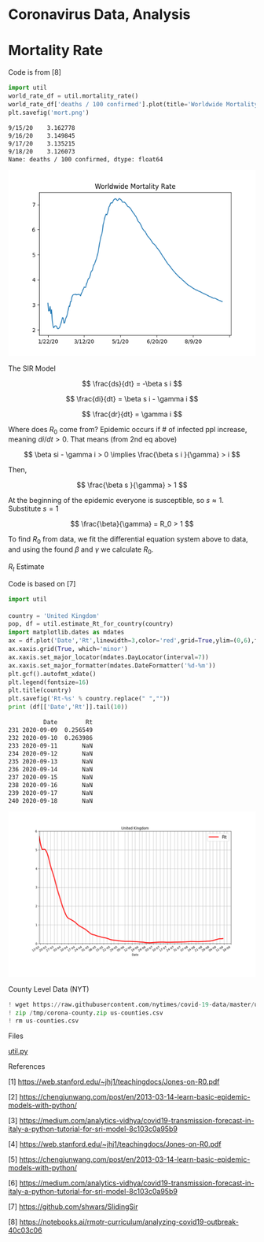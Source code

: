 # Coronavirus Data, Analysis

# Mortality Rate

Code is from [8]

<a mame='mortality'/>

```python
import util
world_rate_df = util.mortality_rate()
world_rate_df['deaths / 100 confirmed'].plot(title='Worldwide Mortality Rate')
plt.savefig('mort.png')
```

```text
9/15/20    3.162778
9/16/20    3.149845
9/17/20    3.135215
9/18/20    3.126073
Name: deaths / 100 confirmed, dtype: float64
```

![](mort.png)


The SIR Model

$$
\frac{ds}{dt} = -\beta s i
$$

$$
\frac{di}{dt} = \beta s i - \gamma i
$$

$$
\frac{dr}{dt} = \gamma i
$$

Where does $R_0$ come from? Epidemic occurs if \# of infected ppl
increase, meaning $di / dt > 0$. That means (from 2nd eq above)

$$
\beta si - \gamma i > 0  \implies \frac{\beta s i }{\gamma} > i
$$

Then,

$$
\frac{\beta s }{\gamma} > 1
$$

At the beginning of the epidemic everyone is susceptible, so $s
\approx 1$. Substitute $s=1$

$$
\frac{\beta}{\gamma} = R_0 > 1
$$

To find $R_0$ from data, we fit the differential equation system above
to data, and using the found $\beta$ and $\gamma$ we calculate $R_0$.

<a name='Rt'/>

$R_t$ Estimate

Code is based on [7]

```python
import util

country = 'United Kingdom'
pop, df = util.estimate_Rt_for_country(country)
import matplotlib.dates as mdates
ax = df.plot('Date','Rt',linewidth=3,color='red',grid=True,ylim=(0,6),figsize=(12,8))
ax.xaxis.grid(True, which='minor')
ax.xaxis.set_major_locator(mdates.DayLocator(interval=7))
ax.xaxis.set_major_formatter(mdates.DateFormatter('%d-%m'))
plt.gcf().autofmt_xdate()
plt.legend(fontsize=16)
plt.title(country)
plt.savefig('Rt-%s' % country.replace(" ",""))
print (df[['Date','Rt']].tail(10))
```

```text
          Date        Rt
231 2020-09-09  0.256549
232 2020-09-10  0.263986
233 2020-09-11       NaN
234 2020-09-12       NaN
235 2020-09-13       NaN
236 2020-09-14       NaN
237 2020-09-15       NaN
238 2020-09-16       NaN
239 2020-09-17       NaN
240 2020-09-18       NaN
```

![](Rt-UnitedKingdom.png)

County Level Data (NYT)

```python
! wget https://raw.githubusercontent.com/nytimes/covid-19-data/master/us-counties.csv
! zip /tmp/corona-county.zip us-counties.csv
! rm us-counties.csv
```

Files

[util.py](util.py)

References

[1] https://web.stanford.edu/~jhj1/teachingdocs/Jones-on-R0.pdf

[2] https://chengjunwang.com/post/en/2013-03-14-learn-basic-epidemic-models-with-python/

[3] https://medium.com/analytics-vidhya/covid19-transmission-forecast-in-italy-a-python-tutorial-for-sri-model-8c103c0a95b9

[4] https://web.stanford.edu/~jhj1/teachingdocs/Jones-on-R0.pdf

[5] https://chengjunwang.com/post/en/2013-03-14-learn-basic-epidemic-models-with-python/

[6] https://medium.com/analytics-vidhya/covid19-transmission-forecast-in-italy-a-python-tutorial-for-sri-model-8c103c0a95b9

[7] https://github.com/shwars/SlidingSir

[8] https://notebooks.ai/rmotr-curriculum/analyzing-covid19-outbreak-40c03c06


